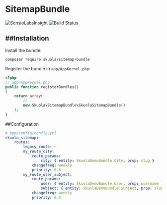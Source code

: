 # SitemapBundle
[![SensioLabsInsight](https://insight.sensiolabs.com/projects/e8e5c5e8-8536-4632-8528-796d99ed54fd/mini.png)](https://insight.sensiolabs.com/projects/e8e5c5e8-8536-4632-8528-796d99ed54fd)
[![Build Status](https://travis-ci.org/skuola/SitemapBundle.svg?branch=master)](https://travis-ci.org/skuola/SitemapBundle)

##Installation
------------

Install the bundle:

    composer require skuola/sitemap-bundle

Register the bundle in `app/AppKernel.php`:

``` php
<?php
// app/AppKernel.php
public function registerBundles()
{
    return array(
        // ...
        new Skuola\SitemapBundle\SkuolaSitemapBundle()
    );
}
```

##Configuration

``` yml
# app/config/config.yml
skuola_sitemap:
    routes:
        legacy_route: ~
        my_route_city:
            route_params:
                city: { entity: SkuolaDemoBundle:City, prop: slug }
            changefreq: weekly
            priority: 0.8
        my_route_user_subject:
            route_params:
                user: { entity: SkuolaDemoBundle:User, prop: username }
                subject: { entity: SkuolaDemoBundle:Subject, prop: slug }
            changefreq: weekly
            priority: 0.5
```
